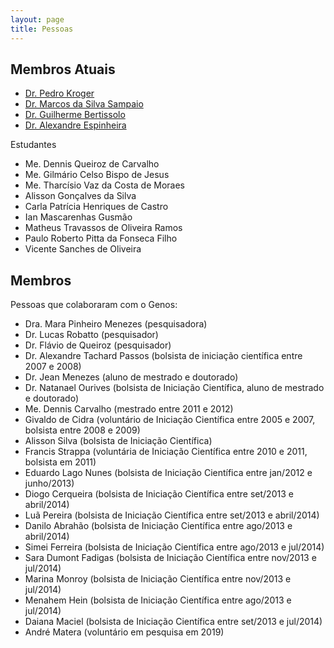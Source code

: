```yaml
---
layout: page
title: Pessoas
---
```


## Membros Atuais

- [Dr. Pedro Kroger](https://pedrokroger.net)
- [Dr. Marcos da Silva Sampaio](https://marcos.sampaio.me)
- [Dr. Guilherme Bertissolo](https://guilhermebertissolo.wordpress.com/)
- [Dr. Alexandre Espinheira](https://alespinheira.wordpress.com/)

Estudantes

- Me. Dennis Queiroz de Carvalho
- Me. Gilmário Celso Bispo de Jesus
- Me. Tharcísio Vaz da Costa de Moraes
- Alisson Gonçalves da Silva
- Carla Patrícia Henriques de Castro
- Ian Mascarenhas Gusmão
- Matheus Travassos de Oliveira Ramos
- Paulo Roberto Pitta da Fonseca Filho
- Vicente Sanches de Oliveira

## Membros

Pessoas que colaboraram com o Genos:

- Dra. Mara Pinheiro Menezes (pesquisadora)
- Dr. Lucas Robatto (pesquisador)
- Dr. Flávio de Queiroz (pesquisador)
- Dr. Alexandre Tachard Passos (bolsista de iniciação científica entre 2007 e 2008)
- Dr. Jean Menezes (aluno de mestrado e doutorado)
- Dr. Natanael Ourives (bolsista de Iniciação Científica, aluno de mestrado e doutorado)
- Me. Dennis Carvalho (mestrado entre 2011 e 2012)
- Givaldo de Cidra (voluntário de Iniciação Científica entre 2005 e 2007, bolsista entre 2008 e 2009)
- Alisson Silva (bolsista de Iniciação Científica)
- Francis Strappa (voluntária de Iniciação Científica entre 2010 e 2011, bolsista em 2011)
- Eduardo Lago Nunes (bolsista de Iniciação Científica entre jan/2012 e junho/2013)
- Diogo Cerqueira (bolsista de Iniciação Científica entre set/2013 e abril/2014)
- Luã Pereira (bolsista de Iniciação Científica entre set/2013 e abril/2014)
- Danilo Abrahão (bolsista de Iniciação Científica entre ago/2013 e abril/2014)
- Simei Ferreira (bolsista de Iniciação Científica entre ago/2013 e jul/2014)
- Sara Dumont Fadigas (bolsista de Iniciação Científica entre nov/2013 e jul/2014)
- Marina Monroy (bolsista de Iniciação Científica entre nov/2013 e jul/2014)
- Menahem Hein (bolsista de Iniciação Científica entre ago/2013 e jul/2014)
- Daiana Maciel (bolsista de Iniciação Científica entre set/2013 e jul/2014)
- André Matera (voluntário em pesquisa em 2019)